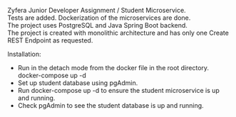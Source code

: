 Zyfera Junior Developer Assignment / Student Microservice.  
Tests are added. Dockerization of the microservices are done.  
The project uses PostgreSQL and Java Spring Boot backend.  
The project is created with monolithic architecture and has only one Create REST Endpoint as requested.  

Installation:  
* Run in the detach mode from the docker file in the root directory. docker-compose up -d
* Set up student database using pgAdmin.
* Run docker-compose up -d to ensure the student microservice is up and running.
* Check pgAdmin to see the student database is up and running.
